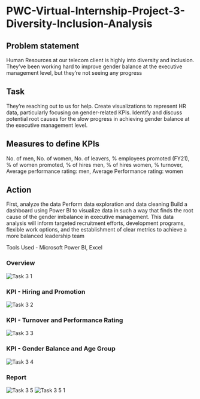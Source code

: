# PWC-Virtual-Internship-Project-3-Diversity-Inclusion-Analysis

## Problem statement
Human Resources at our telecom client is highly into diversity and inclusion. They’ve been working hard to improve gender balance at the executive management level, but they’re not seeing any progress

## Task
They’re reaching out to us for help.
Create visualizations to represent HR data, particularly focusing on gender-related KPIs.
Identify and discuss potential root causes for the slow progress in achieving gender balance at the executive management level.

## Measures to define KPIs
No. of men, No. of women, No. of leavers, % employees promoted (FY21), % of women promoted, % of hires men, % of hires women, % turnover, Average performance rating: men, Average Performance rating: women

## Action
First, analyze the data
Perform data exploration and data cleaning
Build a dashboard using Power BI to visualize data in such a way that finds the root cause of the gender imbalance in executive management.  This data analysis will inform targeted recruitment efforts, development programs, flexible work options, and the establishment of clear metrics to achieve a more balanced leadership team

Tools Used - Microsoft Power BI, Excel

### Overview
![Task 3 1](https://github.com/UtkarshGarg99/PWC-Virtual-Internship-Project-1---Call-Center-Analysis/assets/141243908/e49d707c-2be7-4709-a464-1d653f9723cc)

### KPI - Hiring and Promotion 
![Task 3 2](https://github.com/UtkarshGarg99/PWC-Virtual-Internship-Project-1---Call-Center-Analysis/assets/141243908/cf9bc9fb-0c68-4eac-a9ff-b17a63d93b4f)

### KPI - Turnover and Performance Rating 
![Task 3 3](https://github.com/UtkarshGarg99/PWC-Virtual-Internship-Project-1---Call-Center-Analysis/assets/141243908/3062869d-6cb3-404c-ab8a-09c187d210a3)

### KPI - Gender Balance and Age Group
![Task 3 4](https://github.com/UtkarshGarg99/PWC-Virtual-Internship-Project-1---Call-Center-Analysis/assets/141243908/547ae5e9-a076-4548-ac8a-6e5a53562e24)

### Report
![Task 3 5](https://github.com/UtkarshGarg99/PWC-Virtual-Internship-Project-1---Call-Center-Analysis/assets/141243908/843676cb-50de-4479-82df-a4c9d963d4f4)
![Task 3 5 1](https://github.com/UtkarshGarg99/PWC-Virtual-Internship-Project-1---Call-Center-Analysis/assets/141243908/6c43e094-db2e-4f1c-85d3-6bb2830e2a34)
